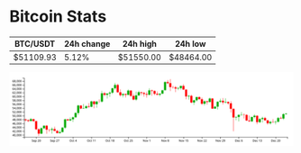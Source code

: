 # Bitcoin Stats

BTC/USDT|24h change|24h high|24h low|
|---|---|---|---|
|$51109.93|5.12%|$51550.00|$48464.00|

<img src="./chart.svg">
